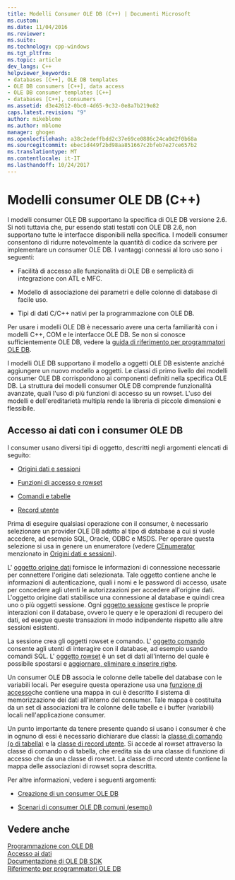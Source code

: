 ```yaml
---
title: Modelli Consumer OLE DB (C++) | Documenti Microsoft
ms.custom: 
ms.date: 11/04/2016
ms.reviewer: 
ms.suite: 
ms.technology: cpp-windows
ms.tgt_pltfrm: 
ms.topic: article
dev_langs: C++
helpviewer_keywords:
- databases [C++], OLE DB templates
- OLE DB consumers [C++], data access
- OLE DB consumer templates [C++]
- databases [C++], consumers
ms.assetid: d3e42612-0bc0-4d65-9c32-0e8a7b219e82
caps.latest.revision: "9"
author: mikeblome
ms.author: mblome
manager: ghogen
ms.openlocfilehash: a38c2edeffbdd2c37e69ce0886c24ca0d2f0b68a
ms.sourcegitcommit: ebec1d449f2bd98aa851667c2bfeb7e27ce657b2
ms.translationtype: MT
ms.contentlocale: it-IT
ms.lasthandoff: 10/24/2017
---
```

# <a name="ole-db-consumer-templates-c"></a>Modelli consumer OLE DB (C++)
I modelli consumer OLE DB supportano la specifica di OLE DB versione 2.6. Si noti tuttavia che, pur essendo stati testati con OLE DB 2.6, non supportano tutte le interfacce disponibili nella specifica. I modelli consumer consentono di ridurre notevolmente la quantità di codice da scrivere per implementare un consumer OLE DB. I vantaggi connessi al loro uso sono i seguenti:  
  
-   Facilità di accesso alle funzionalità di OLE DB e semplicità di integrazione con ATL e MFC.  
  
-   Modello di associazione dei parametri e delle colonne di database di facile uso.  
  
-   Tipi di dati C/C++ nativi per la programmazione con OLE DB.  
  
 Per usare i modelli OLE DB è necessario avere una certa familiarità con i modelli C++, COM e le interfacce OLE DB. Se non si conosce sufficientemente OLE DB, vedere la [guida di riferimento per programmatori OLE DB](https://msdn.microsoft.com/en-us/library/ms718124.aspx).  
  
 I modelli OLE DB supportano il modello a oggetti OLE DB esistente anziché aggiungere un nuovo modello a oggetti. Le classi di primo livello dei modelli consumer OLE DB corrispondono ai componenti definiti nella specifica OLE DB. La struttura dei modelli consumer OLE DB comprende funzionalità avanzate, quali l'uso di più funzioni di accesso su un rowset. L'uso dei modelli e dell'ereditarietà multipla rende la libreria di piccole dimensioni e flessibile.  
  
## <a name="how-ole-db-consumers-access-data"></a>Accesso ai dati con i consumer OLE DB  
 I consumer usano diversi tipi di oggetto, descritti negli argomenti elencati di seguito:  
  
-   [Origini dati e sessioni](../../data/oledb/data-sources-and-sessions.md)  
  
-   [Funzioni di accesso e rowset](../../data/oledb/accessors-and-rowsets.md)  
  
-   [Comandi e tabelle](../../data/oledb/commands-and-tables.md)  
  
-   [Record utente](../../data/oledb/user-records.md)  
  
 Prima di eseguire qualsiasi operazione con il consumer, è necessario selezionare un provider OLE DB adatto al tipo di database a cui si vuole accedere, ad esempio SQL, Oracle, ODBC e MSDS. Per operare questa selezione si usa in genere un enumeratore (vedere [CEnumerator](../../data/oledb/cenumerator-class.md) menzionato in [Origini dati e sessioni](../../data/oledb/data-sources-and-sessions.md)).  
  
 L' [oggetto origine dati](../../data/oledb/data-sources-and-sessions.md) fornisce le informazioni di connessione necessarie per connettere l'origine dati selezionata. Tale oggetto contiene anche le informazioni di autenticazione, quali i nomi e le password di accesso, usate per concedere agli utenti le autorizzazioni per accedere all'origine dati. L'oggetto origine dati stabilisce una connessione al database e quindi crea uno o più oggetti sessione. Ogni [oggetto sessione](../../data/oledb/data-sources-and-sessions.md) gestisce le proprie interazioni con il database, ovvero le query e le operazioni di recupero dei dati, ed esegue queste transazioni in modo indipendente rispetto alle altre sessioni esistenti.  
  
 La sessione crea gli oggetti rowset e comando. L' [oggetto comando](../../data/oledb/commands-and-tables.md) consente agli utenti di interagire con il database, ad esempio usando comandi SQL. L' [oggetto rowset](../../data/oledb/accessors-and-rowsets.md) è un set di dati all'interno del quale è possibile spostarsi e [aggiornare, eliminare e inserire righe](../../data/oledb/updating-rowsets.md).  
  
 Un consumer OLE DB associa le colonne delle tabelle del database con le variabili locali. Per eseguire questa operazione usa una [funzione di accesso](../../data/oledb/accessors-and-rowsets.md)che contiene una mappa in cui è descritto il sistema di memorizzazione dei dati all'interno del consumer. Tale mappa è costituita da un set di associazioni tra le colonne delle tabelle e i buffer (variabili) locali nell'applicazione consumer.  
  
 Un punto importante da tenere presente quando si usano i consumer è che in ognuno di essi è necessario dichiarare due classi: la [classe di comando (o di tabella)](../../data/oledb/commands-and-tables.md) e la [classe di record utente](../../data/oledb/user-records.md). Si accede al rowset attraverso la classe di comando o di tabella, che eredita sia da una classe di funzione di accesso che da una classe di rowset. La classe di record utente contiene la mappa delle associazioni di rowset sopra descritta.  
  
 Per altre informazioni, vedere i seguenti argomenti:  
  
-   [Creazione di un consumer OLE DB](../../data/oledb/creating-an-ole-db-consumer.md)  
  
-   [Scenari di consumer OLE DB comuni (esempi)](../../data/oledb/working-with-ole-db-consumer-templates.md)  
  
## <a name="see-also"></a>Vedere anche  
 [Programmazione con OLE DB](../../data/oledb/ole-db-programming.md)   
 [Accesso ai dati](../data-access-in-cpp.md)   
 [Documentazione di OLE DB SDK](https://msdn.microsoft.com/en-us/library/ms722784.aspx)   
 [Riferimento per programmatori OLE DB](https://msdn.microsoft.com/en-us/library/ms713643.aspx)